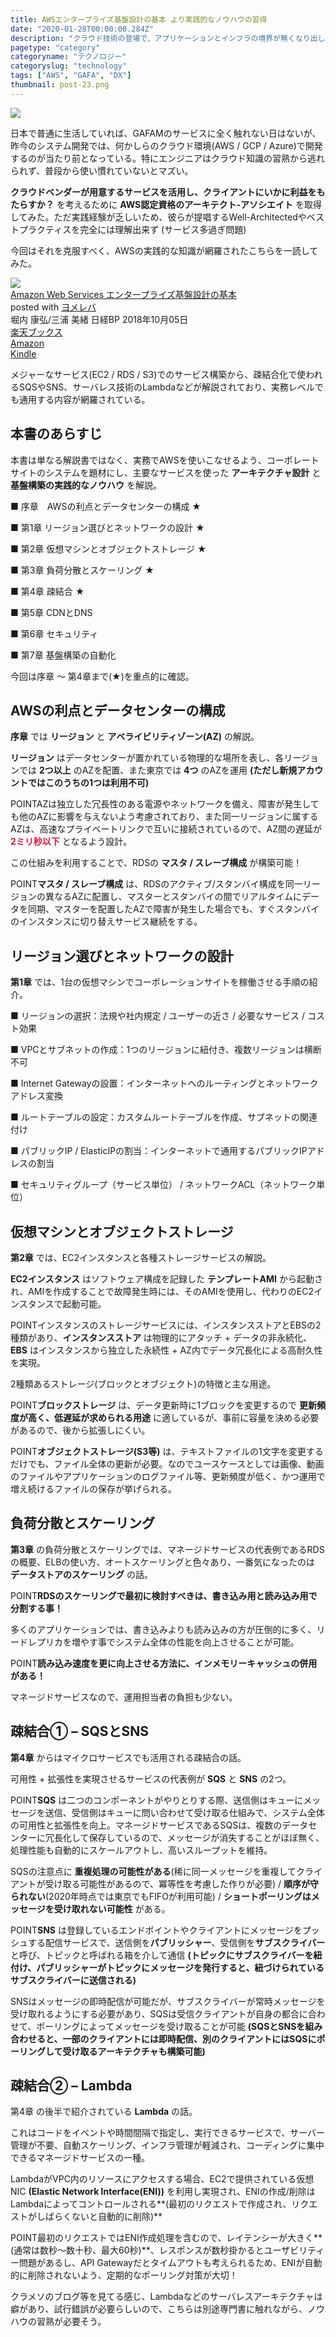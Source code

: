 ```yaml
---
title: AWSエンタープライズ基盤設計の基本 より実践的なノウハウの習得
date: "2020-01-28T00:00:00.284Z"
description: "クラウド技術の登場で、アプリケーションとインフラの境界が無くなり出し、どんなポジションでも最低限のクラウド技術が重要な昨今。クラウド業界をリードしているアマゾンのAWSを学ぶことは、どのレイヤーの技術者にも求められている。"
pagetype: "category"
categoryname: "テクノロジー"
categoryslug: "technology"
tags: ["AWS", "GAFA", "DX"]
thumbnail: post-23.png
---
```


![](./post-23.png)

日本で普通に生活していれば、GAFAMのサービスに全く触れない日はないが、昨今のシステム開発では、何かしらのクラウド環境(AWS / GCP / Azure)で開発するのが当たり前となっている。特にエンジニアはクラウド知識の習熟から逃れられず、普段から使い慣れていないとマズい。

**クラウドベンダーが用意するサービスを活用し、クライアントにいかに利益をもたらすか？** を考えるために **AWS認定資格のアーキテクト-アソシエイト** を取得してみた。ただ実践経験が乏しいため、彼らが提唱するWell-Architectedやベストプラクティスを完全には理解出来ず (サービス多過ぎ問題)

今回はそれを克服すべく、AWSの実践的な知識が網羅されたこちらを一読してみた。

<div class="cstmreba"><div class="booklink-box"><div class="booklink-image"><a href="https://hb.afl.rakuten.co.jp/hgc/146fe51c.1fd043a3.146fe51d.605dc196/yomereba_main_202001281649171838?pc=http%3A%2F%2Fbooks.rakuten.co.jp%2Frb%2F15610238%2F%3Fscid%3Daf_ich_link_urltxt%26m%3Dhttp%3A%2F%2Fm.rakuten.co.jp%2Fev%2Fbook%2F" target="_blank" rel="noopener noreferrer"><img src="https://thumbnail.image.rakuten.co.jp/@0_mall/book/cabinet/2676/9784822292676.jpg?_ex=160x160" style="border: none;" /></a></div><div class="booklink-info"><div class="booklink-name"><a href="https://hb.afl.rakuten.co.jp/hgc/146fe51c.1fd043a3.146fe51d.605dc196/yomereba_main_202001281649171838?pc=http%3A%2F%2Fbooks.rakuten.co.jp%2Frb%2F15610238%2F%3Fscid%3Daf_ich_link_urltxt%26m%3Dhttp%3A%2F%2Fm.rakuten.co.jp%2Fev%2Fbook%2F" target="_blank" rel="noopener noreferrer">Amazon Web Services エンタープライズ基盤設計の基本</a><div class="booklink-powered-date">posted with <a href="https://yomereba.com" rel="nofollow noopener noreferrer" target="_blank">ヨメレバ</a></div></div><div class="booklink-detail">堀内 康弘/三浦 美緒 日経BP 2018年10月05日    </div><div class="booklink-link2"><div class="shoplinkrakuten"><a href="https://hb.afl.rakuten.co.jp/hgc/146fe51c.1fd043a3.146fe51d.605dc196/yomereba_main_202001281649171838?pc=http%3A%2F%2Fbooks.rakuten.co.jp%2Frb%2F15610238%2F%3Fscid%3Daf_ich_link_urltxt%26m%3Dhttp%3A%2F%2Fm.rakuten.co.jp%2Fev%2Fbook%2F" target="_blank" rel="noopener noreferrer">楽天ブックス</a></div><div class="shoplinkamazon"><a href="https://www.amazon.co.jp/exec/obidos/asin/4822292673/kanon123-22/" target="_blank" rel="noopener noreferrer">Amazon</a></div><div class="shoplinkkindle"><a href="https://www.amazon.co.jp/gp/search?keywords=Amazon%20Web%20Services%20%E3%82%A8%E3%83%B3%E3%82%BF%E3%83%BC%E3%83%97%E3%83%A9%E3%82%A4%E3%82%BA%E5%9F%BA%E7%9B%A4%E8%A8%AD%E8%A8%88%E3%81%AE%E5%9F%BA%E6%9C%AC&__mk_ja_JP=%83J%83%5E%83J%83i&url=node%3D2275256051&tag=kanon123-22" target="_blank" rel="noopener noreferrer">Kindle</a></div>                              	  	  	  	  	</div></div><div class="booklink-footer"></div></div></div>

メジャーなサービス(EC2 / RDS / S3)でのサービス構築から、疎結合化で使われるSQSやSNS、サーバレス技術のLambdaなどが解説されており、実務レベルでも通用する内容が網羅されている。

## 本書のあらすじ

本書は単なる解説書ではなく、実務でAWSを使いこなせるよう、コーポレートサイトのシステムを題材にし、主要なサービスを使った **アーキテクチャ設計** と **基盤構築の実践的なノウハウ** を解説。

<div class="blackboard-box">
<p>■ 序章 AWSの利点とデータセンターの構成 ★</p>
<p>■ 第1章 リージョン選びとネットワークの設計 ★</p>
<p>■ 第2章 仮想マシンとオブジェクトストレージ ★</p>
<p>■ 第3章 負荷分散とスケーリング ★</p>
<p>■ 第4章 疎結合 ★</p>
<p>■ 第5章 CDNとDNS</p>
<p>■ 第6章 セキュリティ</p>
<p>■ 第7章 基盤構築の自動化</p>
<div class="chalk1"></div>
<div class="chalk2"></div>
</div>

今回は序章 〜 第4章まで(★)を重点的に確認。

## AWSの利点とデータセンターの構成

**序章** では **リージョン** と **アベライビリティゾーン(AZ)** の解説。

**リージョン** はデータセンターが置かれている物理的な場所を表し、各リージョンでは **2つ以上** のAZを配置、また東京では **4つ** のAZを運用 **(ただし新規アカウントではこのうちの1つは利用不可)**

<span class="mark">POINT</span>AZは独立した冗長性のある電源やネットワークを備え、障害が発生しても他のAZに影響を与えないよう考慮されており、また同一リージョンに属するAZは、高速なプライベートリンクで互いに接続されているので、AZ間の遅延が <span style="color: crimson; font-weight: bold;">2ミリ秒以下</span> となるよう設計。

この仕組みを利用することで、RDSの **マスタ / スレーブ構成** が構築可能！

<span class="mark">POINT</span>**マスタ / スレーブ構成** は、RDSのアクティブ/スタンバイ構成を同一リージョンの異なるAZに配置し、マスターとスタンバイの間でリアルタイムにデータを同期、マスターを配置したAZで障害が発生した場合でも、すぐスタンバイのインスタンスに切り替えサービス継続をする。

## リージョン選びとネットワークの設計

**第1章** では、1台の仮想マシンでコーポレーションサイトを稼働させる手順の紹介。

<div class="blackboard-box">
<p>■ リージョンの選択：法規や社内規定 / ユーザーの近さ / 必要なサービス / コスト効果</p>
<p>■ VPCとサブネットの作成：1つのリージョンに紐付き、複数リージョンは横断不可</p>
<p>■ Internet Gatewayの設置：インターネットへのルーティングとネットワークアドレス変換</p>
<p>■ ルートテーブルの設定：カスタムルートテーブルを作成、サブネットの関連付け</p>
<p>■ パブリックIP / ElasticIPの割当：インターネットで通用するパブリックIPアドレスの割当</p>
<p>■ セキュリティグループ（サービス単位） / ネットワークACL（ネットワーク単位）</p>
<div class="chalk1"></div>
<div class="chalk2"></div>
</div>

## 仮想マシンとオブジェクトストレージ

**第2章** では、EC2インスタンスと各種ストレージサービスの解説。

**EC2インスタンス** はソフトウェア構成を記録した **テンプレートAMI** から起動され、AMIを作成することで故障発生時には、そのAMIを使用し、代わりのEC2インスタンスで起動可能。

<span class="mark">POINT</span>インスタンスのストレージサービスには、インスタンスストアとEBSの2種類があり、**インスタンスストア** は物理的にアタッチ + データの非永続化、**EBS** はインスタンスから独立した永続性 + AZ内でデータ冗長化による高耐久性を実現。

2種類あるストレージ(ブロックとオブジェクト)の特徴と主な用途。

<span class="mark">POINT</span>**ブロックストレージ** は、データ更新時に1ブロックを変更するので **更新頻度が高く、低遅延が求められる用途** に適しているが、事前に容量を決める必要があるので、後から拡張しにくい。

<span class="mark">POINT</span>**オブジェクトストレージ(S3等)** は、テキストファイルの1文字を変更するだけでも、ファイル全体の更新が必要。なのでユースケースとしては画像、動画のファイルやアプリケーションのログファイル等、更新頻度が低く、かつ運用で増え続けるファイルの保存が挙げられる。

## 負荷分散とスケーリング

**第3章** の負荷分散とスケーリングでは、マネージドサービスの代表例であるRDSの概要、ELBの使い方、オートスケーリングと色々あり、一番気になったのは **データストアのスケーリング** の話。

<span class="mark">POINT</span>**RDSのスケーリングで最初に検討すべきは、書き込み用と読み込み用で分割する事！**

多くのアプリケーションでは、書き込みよりも読み込みの方が圧倒的に多く、リードレプリカを増やす事でシステム全体の性能を向上させることが可能。

<span class="mark">POINT</span>**読み込み速度を更に向上させる方法に、インメモリーキャッシュの併用がある！**

マネージドサービスなので、運用担当者の負担も少ない。

## 疎結合① – SQSとSNS

**第4章** からはマイクロサービスでも活用される疎結合の話。

可用性 + 拡張性を実現させるサービスの代表例が **SQS** と **SNS** の2つ。

<span class="mark">POINT</span>**SQS** は二つのコンポーネントがやりとりする際、送信側はキューにメッセージを送信、受信側はキューに問い合わせて受け取る仕組みで、システム全体の可用性と拡張性を向上。マネージドサービスであるSQSは、複数のデータセンターに冗長化して保存しているので、メッセージが消失することがほぼ無く、処理性能も自動的にスケールアウトし、高いスループットを維持。

SQSの注意点に **重複処理の可能性がある**(稀に同一メッセージを重複してクライアントが受け取る可能性があるので、冪等性を考慮した作りが必要) / **順序が守られない**(2020年時点では東京でもFIFOが利用可能) / **ショートポーリングはメッセージを受け取れない可能性** がある。

<span class="mark">POINT</span>**SNS** は登録しているエンドポイントやクライアントにメッセージをプッシュする配信サービスで、送信側を**パブリッシャー**、受信側を**サブスクライバー**と呼び、トピックと呼ばれる箱を介して通信 **(トピックにサブスクライバーを紐付け、パブリッシャーがトピックにメッセージを発行すると、紐づけられているサブスクライバーに送信される)**

SNSはメッセージの即時配信が可能だが、サブスクライバーが常時メッセージを受け取れるようにする必要があり、SQSは受信クライアントが自身の都合に合わせて、ポーリングによってメッセージを受け取ることが可能 **(SQSとSNSを組み合わせると、一部のクライアントには即時配信、別のクライアントにはSQSにポーリングして受け取るアーキテクチャも構築可能)**

## 疎結合② – Lambda

第4章 の後半で紹介されている **Lambda** の話。

これはコードをイベントや時間間隔で指定し、実行できるサービスで、サーバー管理が不要、自動スケーリング、インフラ管理が軽減され、コーディングに集中できるマネージドサービスの一種。

LambdaがVPC内のリソースにアクセスする場合、EC2で提供されている仮想NIC **(Elastic Network Interface(ENI))** を利用し実現され、ENIの作成/削除はLambdaによってコントロールされる**(最初のリクエストで作成され、リクエストがしばらくないと自動的に削除)**

<span class="mark">POINT</span>最初のリクエストではENI作成処理を含むので、レイテンシーが大きく**(通常は数秒〜数十秒、最大60秒)**、レスポンスが数秒掛かるとユーザビリティー問題があるし、API Gatewayだとタイムアウトも考えられるため、ENIが自動的に削除されないよう、定期的なポーリング対策が大切！

クラメソのブログ等を見てる感じ、Lambdaなどのサーバレスアーキテクチャは癖があり、試行錯誤が必要らしいので、こちらは別途専門書に触れながら、ノウハウの習熟が必要そう。